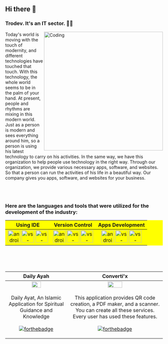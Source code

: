 ## Hi there 👋
### Trodev. It's an IT sector. 🏢🏢
<img align="right" alt="Coding" width="380" src="https://github.com/zobayerdev/zobayerdev/assets/74914169/4359fcf3-bd15-4ae8-a349-589c0b59e4c6">
<p align="justify/left/right/center">
Today's world is moving with the touch of modernity, and different technologies have touched that touch. With this technology, the whole world seems to be in the palm of your hand. At present, people and rhythms are mixing in this modern world. Just as a person is modern and sees everything around him, so a person is using his latest technology to carry on his activities. In the same way, we have this organization to help people use technology in the right way. Through our organization, we provide various necessary apps, software, and websites. So that a person can run the activities of his life in a beautiful way. Our company gives you apps, software, and websites for your business.
</p>
<br><br>

### Here are the languages and tools that were utilized for the development of the industry:
<p align="center" style="background-color:yellow; padding-top:5 px;">
  
|Using IDE| Version Control| Apps Development|
|:----:|:----:|:----:|
|<img src="https://cdn.jsdelivr.net/gh/devicons/devicon/icons/androidstudio/androidstudio-original.svg" alt="android" width="40" height="40"/> <img src="https://cdn.jsdelivr.net/gh/devicons/devicon/icons/vscode/vscode-original.svg" alt="vs-code" width="40" height="40"/>  <img src="https://cdn.jsdelivr.net/gh/devicons/devicon/icons/intellij/intellij-original.svg" alt="vs-code" width="40" height="40" /> | <img src="https://cdn.jsdelivr.net/gh/devicons/devicon/icons/androidstudio/androidstudio-original.svg" alt="android" width="40" height="40"/> <img src="https://cdn.jsdelivr.net/gh/devicons/devicon/icons/vscode/vscode-original.svg" alt="vs-code" width="40" height="40"/>  <img src="https://cdn.jsdelivr.net/gh/devicons/devicon/icons/intellij/intellij-original.svg" alt="vs-code" width="40" height="40" /> | <img src="https://cdn.jsdelivr.net/gh/devicons/devicon/icons/androidstudio/androidstudio-original.svg" alt="android" width="40" height="40"/> <img src="https://cdn.jsdelivr.net/gh/devicons/devicon/icons/vscode/vscode-original.svg" alt="vs-code" width="40" height="40"/>  <img src="https://cdn.jsdelivr.net/gh/devicons/devicon/icons/intellij/intellij-original.svg" alt="vs-code" width="40" height="40" /> |

<!-- | <p>Daily Ayat, An Islamic Application for Spiritual Guidance and Knowledge<br> <br> [![forthebadge](https://img.shields.io/badge/Google_Play-414141?style=for-the-badge&logo=google-play&logoColor=white)](https://play.google.com/store/apps/details?id=com.trodev.dailyayat)</p> | <p> This application provides QR code creation, a PDF maker, and a scanner. You can create all these services. Every user has used these features.<br><br> [![forthebadge](https://img.shields.io/badge/Google_Play-414141?style=for-the-badge&logo=google-play&logoColor=white)](https://play.google.com/store/apps/details?id=com.trodev.convertix)</p> | <p> This application provides QR code creation, a PDF maker, and a scanner. You can create all these services. Every user has used these features.<br><br> [![forthebadge](https://img.shields.io/badge/Google_Play-414141?style=for-the-badge&logo=google-play&logoColor=white)](https://play.google.com/store/apps/details?id=com.trodev.convertix)</p> | -->

<!--  
<img src="https://cdn.jsdelivr.net/gh/devicons/devicon/icons/androidstudio/androidstudio-original.svg" alt="android" width="40" height="40"/>
<img src="https://cdn.jsdelivr.net/gh/devicons/devicon/icons/java/java-original-wordmark.svg" alt="java" width="40" height="40" />
<img src="https://cdn.jsdelivr.net/gh/devicons/devicon/icons/flutter/flutter-original.svg" alt="flutter" width="40" height="40"/>
<img src="https://cdn.jsdelivr.net/gh/devicons/devicon/icons/git/git-original-wordmark.svg" alt="git" width="40" height="40" />
<img src="https://cdn.jsdelivr.net/gh/devicons/devicon/icons/github/github-original-wordmark.svg" alt="github" width="40" height="40" />
<img src="https://cdn.jsdelivr.net/gh/devicons/devicon/icons/gitlab/gitlab-original-wordmark.svg" alt="gitlab" width="40" height="40" />
<img src="https://cdn.jsdelivr.net/gh/devicons/devicon/icons/digitalocean/digitalocean-original-wordmark.svg" alt="digitalocean" width="40" height="40"/>
<img src="https://cdn.jsdelivr.net/gh/devicons/devicon/icons/docker/docker-original-wordmark.svg" alt="docker" width="40" height="40"/>
<img src="https://cdn.jsdelivr.net/gh/devicons/devicon/icons/html5/html5-original-wordmark.svg" alt="html5" width="40" height="40" />
<img src="https://cdn.jsdelivr.net/gh/devicons/devicon/icons/mysql/mysql-original-wordmark.svg" alt="mysql" width="40" height="40" />
</p> -->
<br><br><br>


|Daily Ayah| Converti'x|
|:----:|:----:|
|<img src="https://github.com/zobayerdev/Daily_Ayah/assets/74914169/80dff939-68e9-4c1c-b9ae-e0f0b9ca30fa" width=40% height=40% >| <img src="https://github.com/Trodev-IT/.github/assets/74914169/ba107a0b-1bc6-41d8-8d1e-1875f2ae3d54" width=40% height=40% >|
| <p>Daily Ayat, An Islamic Application for Spiritual Guidance and Knowledge<br> <br> [![forthebadge](https://img.shields.io/badge/Google_Play-414141?style=for-the-badge&logo=google-play&logoColor=white)](https://play.google.com/store/apps/details?id=com.trodev.dailyayat)</p> | <p> This application provides QR code creation, a PDF maker, and a scanner. You can create all these services. Every user has used these features.<br><br> [![forthebadge](https://img.shields.io/badge/Google_Play-414141?style=for-the-badge&logo=google-play&logoColor=white)](https://play.google.com/store/apps/details?id=com.trodev.convertix)</p> |

